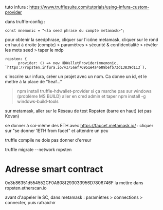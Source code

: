 tuto infura : https://www.trufflesuite.com/tutorials/using-infura-custom-provider

dans truffle-config :
```
const mnemonic = "<la seed phrase du compte metamask>";
```
pour obtenir la seedphrase, cliquer sur l'icône metamask, cliquer sur le rond en haut à droite (compte) > paramètres > sécurité & confidentialité > révéler les mots seed > taper le mdp

```
ropsten: {
      provider: () => new HDWalletProvider(mnemonic, `https://ropsten.infura.io/v3/5aef76951e4a4689befb73d13839d113`),
```
s'inscrire sur infura, créer un projet avec un nom. Ca donne un id, et le mettre à la place de "5eaf..."

> npm install truffle-hdwallet-provider
si ça marche pas sur windows (problème MS BUILD) aller en cmd admin et taper npm install -g windows-build-tools

sur metamask, aller sur le Réseau de test Ropsten (barre en haut) (et pas Kovan)

se donner à soi-même des ETH avec https://faucet.metamask.io/ : cliquer sur "se donner 1ETH from facet" et attendre un peu

truffle compile
ne dois pas donner d'erreur

truffle migrate --network ropsten


# Adresse smart contract
0x3b86351d554552CF0A808f293033956D7806746F
la mettre dans ropsten.etherscan.io

avant d'appeler le SC, dans metamask :
paramètres > connections > connecter, puis rafraichir